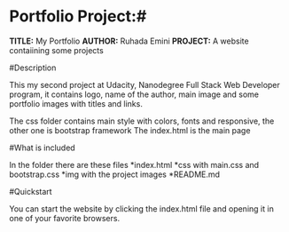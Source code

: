 # Portfolio Project:#

**TITLE:** My Portfolio
**AUTHOR:** Ruhada Emini
**PROJECT:** A website contaiining some projects


#Description
 
This my second project at Udacity, Nanodegree Full Stack Web Developer program, it contains logo, name of the author, main image and some portfolio images with titles and links.

The css folder contains main style with colors, fonts and responsive, the other one is bootstrap framework
The index.html is the main page


#What is included

In the folder there are these files
*index.html
*css with main.css and bootstrap.css
*img with the project images
*README.md


#Quickstart

You can start the website by clicking the index.html file and opening it in one of your favorite browsers.
